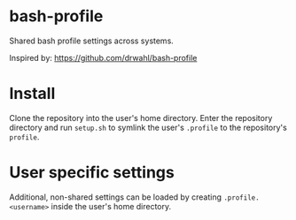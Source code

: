bash-profile
============
Shared bash profile settings across systems. 

Inspired by: https://github.com/drwahl/bash-profile

Install
=======
Clone the repository into the user's home directory. Enter the repository directory and run `setup.sh` to symlink the user's `.profile` to the repository's `profile`.

User specific settings
======================
Additional, non-shared settings can be loaded by creating `.profile.<username>` inside the user's home directory.

